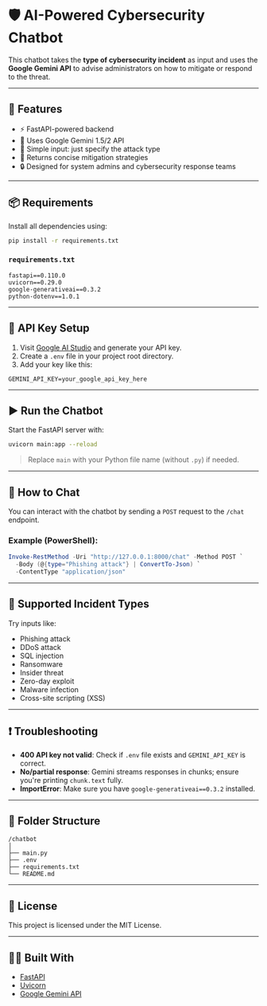 
# 🛡️ AI-Powered Cybersecurity Chatbot

This chatbot takes the **type of cybersecurity incident** as input and uses the **Google Gemini API** to advise administrators on how to mitigate or respond to the threat.

---

## 🚀 Features

- ⚡ FastAPI-powered backend
- 🤖 Uses Google Gemini 1.5/2 API
- 📘 Simple input: just specify the attack type
- 🧠 Returns concise mitigation strategies
- 🔒 Designed for system admins and cybersecurity response teams

---

## 📦 Requirements

Install all dependencies using:

```bash
pip install -r requirements.txt
```

### `requirements.txt`

```
fastapi==0.110.0
uvicorn==0.29.0
google-generativeai==0.3.2
python-dotenv==1.0.1
```

---

## 🔑 API Key Setup

1. Visit [Google AI Studio](https://makersuite.google.com/app/apikey) and generate your API key.
2. Create a `.env` file in your project root directory.
3. Add your key like this:

```
GEMINI_API_KEY=your_google_api_key_here
```

---

## ▶️ Run the Chatbot

Start the FastAPI server with:

```bash
uvicorn main:app --reload
```

> Replace `main` with your Python file name (without `.py`) if needed.

---

## 💬 How to Chat

You can interact with the chatbot by sending a `POST` request to the `/chat` endpoint.

### Example (PowerShell):

```powershell
Invoke-RestMethod -Uri "http://127.0.0.1:8000/chat" -Method POST `
  -Body (@{type="Phishing attack"} | ConvertTo-Json) `
  -ContentType "application/json"
```

---

## 🎯 Supported Incident Types

Try inputs like:

- Phishing attack  
- DDoS attack  
- SQL injection  
- Ransomware  
- Insider threat  
- Zero-day exploit  
- Malware infection  
- Cross-site scripting (XSS)

---

## ❗ Troubleshooting

- **400 API key not valid**: Check if `.env` file exists and `GEMINI_API_KEY` is correct.
- **No/partial response**: Gemini streams responses in chunks; ensure you're printing `chunk.text` fully.
- **ImportError**: Make sure you have `google-generativeai==0.3.2` installed.

---

## 📁 Folder Structure

```
/chatbot
│
├── main.py
├── .env
├── requirements.txt
└── README.md
```

---

## 📜 License

This project is licensed under the MIT License.

---

## 👨‍💻 Built With

- [FastAPI](https://fastapi.tiangolo.com/)
- [Uvicorn](https://www.uvicorn.org/)
- [Google Gemini API](https://ai.google.dev/)

